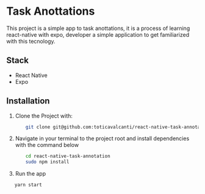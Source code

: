 # Task Anottations

This project is a simple app to task anottations, it is a process of learning react-native with expo, developer a simple application to get familiarized with this tecnology.

**Stack**
---
- React Native
- Expo

**Installation**
---

1. Clone the Project with:
 ```bash
        git clone git@github.com:toticavalcanti/react-native-task-annotations.git
```

2. Navigate in your terminal to the project root and install dependencies with the command below
 ```bash
        cd react-native-task-annotation
        sudo npm install 
```
3. Run the app
 ```bash
	yarn start
```
